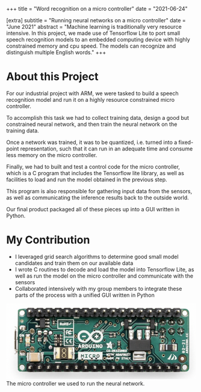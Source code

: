 +++
title = "Word recognition on a micro controller"
date = "2021-06-24"

[extra]
subtitle = "Running neural networks on a micro controller"
date = "June 2021"
abstract = "Machine learning is traditionally very resource intensive. In this project, we made use of Tensorflow Lite to port small speech recognition models to an embedded computing device with highly constrained memory and cpu speed. The models can recognize and distinguish multiple English words."
+++

# About this Project
For our industrial project with ARM, we were tasked to build a speech recognition model and run it on a highly resource constrained micro controller.

To accomplish this task we had to collect training data, design a good but constrained neural network, and then train the neural network on the training data.

Once a network was trained, it was to be quantized, i.e. turned into a fixed-point representation, such that it can run in an adequate time and consume less memory on the micro controller.

Finally, we had to built and test a control code for the micro controller, which is a C program that includes the Tensorflow lite library, as well as facilities to load and run the model obtained in the previous step.

This program is also responsible for gathering input data from the sensors, as well as communicating the inference results back to the outside world.

Our final product packaged all of these pieces up into a GUI written in Python.

# My Contribution

- I leveraged grid search algorithms to determine good small model candidates and train them on our available data
- I wrote C routines to decode and load the model into Tensorflow Lite, as well as run the model on the micro controller and communicate with the sensors
- Collaborated intensively with my group members to integrate these parts of the process with a unified GUI written in Python

![](/image/portfolio/arduino.png)
The micro controller we used to run the neural network.
